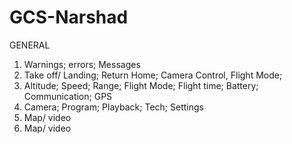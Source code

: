 # GCS-Narshad
GENERAL	
  1.	Warnings; errors; Messages
  2.	Take off/ Landing; Return Home; Camera Control, Flight Mode; 
  3.	Altitude; Speed; Range; Flight Mode; Flight time; Battery; Communication; GPS
  4.	Camera; Program; Playback; Tech; Settings
  5.	Map/ video
  6.	Map/ video
